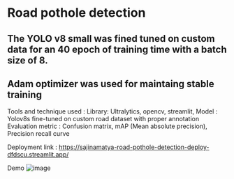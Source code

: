 # Road pothole  detection
## The YOLO v8 small was fined tuned on custom data for an 40 epoch of training time with a batch size of 8. 
## Adam optimizer was used for maintaing stable training

Tools and technique used :
  Library: Ultralytics, opencv, streamlit, 
  Model : Yolov8s fine-tuned on custom road dataset with proper annotation
  Evaluation metric : Confusion matrix, mAP (Mean absolute precision), Precision recall curve
  
Deployment link : https://sajinamatya-road-pothole-detection-deploy-dfdscu.streamlit.app/

Demo 
![image](https://github.com/user-attachments/assets/49344db0-a97d-47db-ba3a-d695da47751a)
